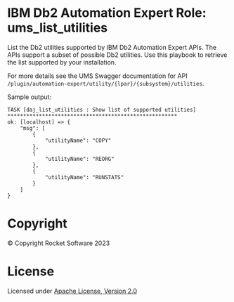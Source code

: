 # IBM Db2 Automation Expert Role: ums_list_utilities

List the Db2 utilities supported by IBM Db2 Automation Expert APIs.
The APIs support a subset of possible Db2 utilities. Use this playbook to retrieve the list
supported by your installation.

For more details see the UMS Swagger documentation for API `/plugin/automation-expert/utility/{lpar}/{subsystem}/utilities`.

Sample output:
```
TASK [daj_list_utilities : Show list of supported utilities] ******************************************************
ok: [localhost] => {
    "msg": [
        {
            "utilityName": "COPY"
        },
        {
            "utilityName": "REORG"
        },
        {
            "utilityName": "RUNSTATS"
        }
    ]
}
```


# Copyright

© Copyright Rocket Software 2023

# License

Licensed under [Apache License,
Version 2.0](https://opensource.org/licenses/Apache-2.0)
